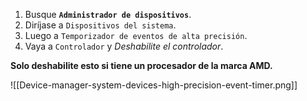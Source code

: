 1. Busque **`Administrador de dispositivos`**.
2. Diríjase a `Dispositivos del sistema`.
3. Luego a `Temporizador de eventos de alta precisión`.
4. Vaya a `Controlador` y *Deshabilite el controlador*.

**Solo deshabilite esto si tiene un procesador de la marca AMD.**

![[Device-manager-system-devices-high-precision-event-timer.png]]